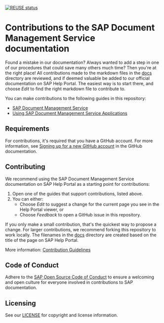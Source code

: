 [![REUSE status](https://api.reuse.software/badge/github.com/SAP-docs/btp-document-management-service)](https://api.reuse.software/info/github.com/SAP-docs/btp-document-management-service)

# Contributions to the SAP Document Management Service documentation

Found a mistake in our documentation? Always wanted to add a step in one of our procedures that could save many others much time? Then you're at the right place! All contributions made to the markdown files in the [docs](docs) directory are reviewed, and if deemed valuable be added to our official documentation on SAP Help Portal. The easiest way is to start there, and choose _Edit_ to find the right markdown file to contribute to.

You can make contributions to the following guides in this repository:

* [SAP Document Management Service](https://help.sap.com/docs/document-management-service/sap-document-management-service/what-is-document-management-service?version=Cloud)
* [Using SAP Document Management Service Applications](https://help.sap.com/docs/document-management-service/using-sap-document-management-service-applications/sap-document-management-service-user-guide)

## Requirements

For contributions, it's required that you have a GitHub account. For more information, see [Signing up for a new GitHub account](https://docs.github.com/en/github/getting-started-with-github/signing-up-for-a-new-github-account) in the GitHub documentation.


## Contributing

We recommend using the SAP Document Management Service documentation on SAP Help Portal as a starting point for contributions:

1. Open one of the guides that support contributions, listed above.
1. You can either:
    * Choose *Edit* to suggest a change for the current page you see in the Help Portal viewer, or
    * Choose *Feedback* to open a GitHub issue in this repository.

If you only make a small contribution, that's the quickest way to propose a change. For larger contributions, we recommend forking this repository to work locally. The filenames in the [docs](docs) directory are created based on the title of the page on SAP Help Portal.

More information: [Contribution Guidelines](https://help.sap.com/products/open-documentation-initiative/contribution-guidelines/readme.html)

## Code of Conduct

Adhere to the [SAP Open Source Code of Conduct](https://github.com/SAP-docs/.github/blob/main/CODE_OF_CONDUCT.md) to ensure a welcoming and open culture for everyone involved in contributions to SAP documentation.

## Licensing

See our [LICENSE](LICENSE) for copyright and license information.










